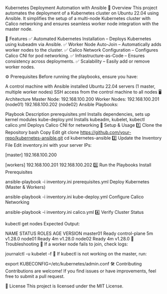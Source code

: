 Kubernetes Deployment Automation with Ansible
📌 Overview
This project automates the deployment of a Kubernetes cluster on Ubuntu 22.04 using Ansible. It simplifies the setup of a multi-node Kubernetes cluster with Calico networking and ensures seamless worker node integration with the master node.

🚀 Features
✅ Automated Kubernetes Installation – Deploys Kubernetes using kubeadm via Ansible.
✅ Worker Node Auto-Join – Automatically adds worker nodes to the cluster.
✅ Calico Network Configuration – Configures Calico CNI for pod networking.
✅ Infrastructure-as-Code – Ensures consistency across deployments.
✅ Scalability – Easily add or remove worker nodes.

⚙️ Prerequisites
Before running the playbooks, ensure you have:

A control machine with Ansible installed
Ubuntu 22.04 servers (1 master, multiple worker nodes)
SSH access from the control machine to all nodes
🖥️ Architecture
Master Node: 192.168.100.200
Worker Nodes:
192.168.100.201 (node01)
192.168.100.202 (node02)
Ansible Playbooks:

Playbook	Description
prerequisites.yml	Installs dependencies, sets up kernel modules
kube-deploy.yml	Installs kubeadm, kubelet, kubectl
calico.yml	Deploys Calico CNI for networking
📌 Setup & Usage
1️⃣ Clone the Repository
bash
Copy
Edit
git clone https://github.com/your-repo/kubernetes-ansible.git
cd kubernetes-ansible
2️⃣ Update the Inventory File
Edit inventory.ini with your server IPs:

[master]
192.168.100.200

[workers]
192.168.100.201
192.168.100.202
3️⃣ Run the Playbooks
Install Prerequisites

ansible-playbook -i inventory.ini prerequisites.yml
Deploy Kubernetes (Master & Workers)

ansible-playbook -i inventory.ini kube-deploy.yml
Configure Calico Networking

ansible-playbook -i inventory.ini calico.yml
4️⃣ Verify Cluster Status

kubectl get nodes
Expected Output:

NAME      STATUS   ROLES           AGE   VERSION
master01  Ready    control-plane   5m    v1.28.0
node01    Ready    <none>          4m    v1.28.0
node02    Ready    <none>          4m    v1.28.0
🔧 Troubleshooting
🔹 If a worker node fails to join, check logs:


journalctl -u kubelet -f
🔹 If kubectl is not working on the master, run:


export KUBECONFIG=/etc/kubernetes/admin.conf
🛠️ Contributing
Contributions are welcome! If you find issues or have improvements, feel free to submit a pull request.

📜 License
This project is licensed under the MIT License.




